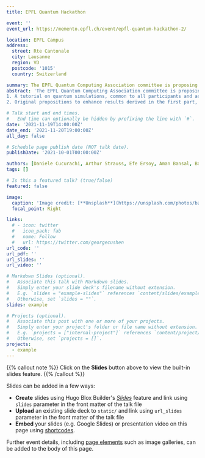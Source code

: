 ```yaml
---
title: EPFL Quantum Hackathon

event: ''
event_url: https://memento.epfl.ch/event/epfl-quantum-hackathon-2/

location: EPFL Campus
address:
  street: Rte Cantonale
  city: Lausanne
  region: VD
  postcode: '1015'
  country: Switzerland

summary: The EPFL Quantum Computing Association committee is proposing this year a quantum software hackathon, dedicated to the promotion and education of quantum computation and its ties to chemistry simulations.
abstract: 'The EPFL Quantum Computing Association committee is proposing this year a quantum software hackathon, dedicated to the promotion and education of quantum computation and its ties to chemistry simulations. Organized over the 19th and 20th of November on EPFL campus in Lausanne, the event will welcome students from multiple institutions in Switzerland and will consist of a set of introductory talks on quantum computing and a final programming project defined in two parts:
1. A tutorial on quantum simulations, common to all participants and accessible to beginners in QC.
2. Original propositions to enhance results derived in the first part, subject to evaluation for a competition among the participants.'

# Talk start and end times.
#   End time can optionally be hidden by prefixing the line with `#`.
date: '2021-11-19T14:00:00Z'
date_end: '2021-11-20T19:00:00Z'
all_day: false

# Schedule page publish date (NOT talk date).
publishDate: '2021-10-01T00:00:00Z'

authors: [Daniele Cucurachi, Arthur Strauss, Efe Ersoy, Aman Bansal, Baptiste Claudon, Oriel Kiss]
tags: []

# Is this a featured talk? (true/false)
featured: false

image:
  caption: 'Image credit: [**Unsplash**](https://unsplash.com/photos/bzdhc5b3Bxs)'
  focal_point: Right

links:
  # - icon: twitter
  #   icon_pack: fab
  #   name: Follow
  #   url: https://twitter.com/georgecushen
url_code: ''
url_pdf: ''
url_slides: ''
url_video: ''

# Markdown Slides (optional).
#   Associate this talk with Markdown slides.
#   Simply enter your slide deck's filename without extension.
#   E.g. `slides = "example-slides"` references `content/slides/example-slides.md`.
#   Otherwise, set `slides = ""`.
slides: example

# Projects (optional).
#   Associate this post with one or more of your projects.
#   Simply enter your project's folder or file name without extension.
#   E.g. `projects = ["internal-project"]` references `content/project/deep-learning/index.md`.
#   Otherwise, set `projects = []`.
projects:
  - example
---
```


{{% callout note %}}
Click on the **Slides** button above to view the built-in slides feature.
{{% /callout %}}

Slides can be added in a few ways:

- **Create** slides using Hugo Blox Builder's [_Slides_](https://docs.hugoblox.com/reference/content-types/) feature and link using `slides` parameter in the front matter of the talk file
- **Upload** an existing slide deck to `static/` and link using `url_slides` parameter in the front matter of the talk file
- **Embed** your slides (e.g. Google Slides) or presentation video on this page using [shortcodes](https://docs.hugoblox.com/reference/markdown/).

Further event details, including [page elements](https://docs.hugoblox.com/reference/markdown/) such as image galleries, can be added to the body of this page.
